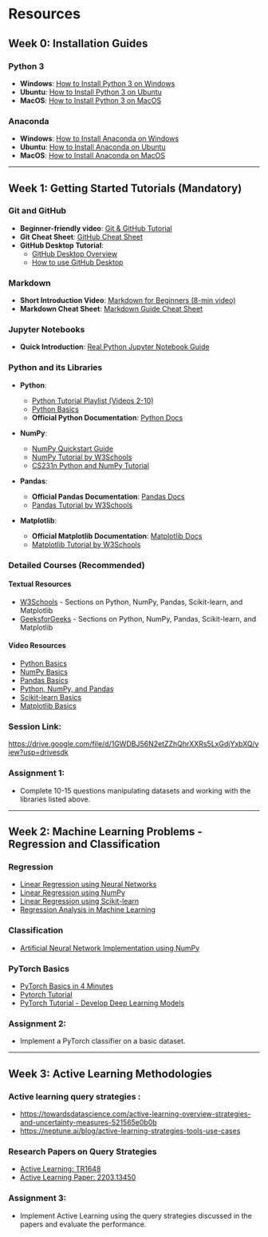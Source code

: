 # Resources

## Week 0: Installation Guides

### Python 3
- **Windows**: [How to Install Python 3 on Windows](https://phoenixnap.com/kb/how-to-install-python-3-windows)
- **Ubuntu**: [How to Install Python 3 on Ubuntu](https://phoenixnap.com/kb/how-to-install-python-3-ubuntu)
- **MacOS**: [How to Install Python 3 on MacOS](https://flaviocopes.com/python-installation-macos/)

### Anaconda
- **Windows**: [How to Install Anaconda on Windows](https://docs.anaconda.com/anaconda/install/windows/)
- **Ubuntu**: [How to Install Anaconda on Ubuntu](https://docs.anaconda.com/anaconda/install/linux/)
- **MacOS**: [How to Install Anaconda on MacOS](https://docs.anaconda.com/anaconda/install/mac-os)

---

## Week 1: Getting Started Tutorials (Mandatory)

### Git and GitHub
- **Beginner-friendly video**: [Git & GitHub Tutorial](https://youtu.be/tRZGeaHPoaw?si=06GZKYd83iAvLx8A)
- **Git Cheat Sheet**: [GitHub Cheat Sheet](https://education.github.com/git-cheat-sheet-education.pdf)
- **GitHub Desktop Tutorial**:
  - [GitHub Desktop Overview](https://www.youtube.com/watch?v=Hu9wpHHJAPU)
  - [How to use GitHub Desktop](https://youtu.be/ufKRYe8ZPaw?si=cHWNFgpyeE2W2bN5)

### Markdown
- **Short Introduction Video**: [Markdown for Beginners (8-min video)](https://youtu.be/2JE66WFpaII?si=5eDA-wD6sj0Xv86M)
- **Markdown Cheat Sheet**: [Markdown Guide Cheat Sheet](https://www.markdownguide.org/cheat-sheet/)

### Jupyter Notebooks
- **Quick Introduction**: [Real Python Jupyter Notebook Guide](https://realpython.com/jupyter-notebook-introduction/)

### Python and its Libraries

- **Python**:
  - [Python Tutorial Playlist (Videos 2-10)](https://www.youtube.com/playlist?list=PL-osiE80TeTskrapNbzXhwoFUiLCjGgY7)
  - [Python Basics](https://youtu.be/rfscVS0vtbw?si=rFAHcBNnA-_JIkBY)
  - **Official Python Documentation**: [Python Docs](https://docs.python.org/3/)
  
- **NumPy**:
  - [NumPy Quickstart Guide](https://numpy.org/doc/stable/user/quickstart.html)
  - [NumPy Tutorial by W3Schools](https://www.w3schools.com/python/numpy/default.asp)
  - [CS231n Python and NumPy Tutorial](https://cs231n.github.io/python-numpy-tutorial/)

- **Pandas**:
  - **Official Pandas Documentation**: [Pandas Docs](https://pandas.pydata.org/docs/index.html)
  - [Pandas Tutorial by W3Schools](https://www.w3schools.com/python/pandas/default.asp)

- **Matplotlib**:
  - **Official Matplotlib Documentation**: [Matplotlib Docs](https://matplotlib.org/stable/index.html)
  - [Matplotlib Tutorial by W3Schools](https://www.w3schools.com/python/matplotlib_intro.asp)

### Detailed Courses (Recommended)

#### Textual Resources
- [W3Schools](https://www.w3schools.com) - Sections on Python, NumPy, Pandas, Scikit-learn, and Matplotlib
- [GeeksforGeeks](https://www.geeksforgeeks.org/) - Sections on Python, NumPy, Pandas, Scikit-learn, and Matplotlib

#### Video Resources
- [Python Basics](https://www.youtube.com/watch?v=rfscVS0vtbw)
- [NumPy Basics](https://youtu.be/QUT1VHiLmmI?si=eO_Ruo_2x07nfFmr)
- [Pandas Basics](https://www.youtube.com/watch?v=ZyhVh-qRZPA&list=PLosiE80TeTsWmV9i9c58mdDCSskIFdDS)
- [Python, NumPy, and Pandas](https://youtu.be/LHBE6Q9XlzI?si=pnb9lZJ3Ju_Xd-RD)
- [Scikit-learn Basics](https://youtu.be/pqNCD_5r0IU?si=nO2tqFm37cGgdlcX)
- [Matplotlib Basics](https://youtu.be/3Xc3CA655Y4?si=2Sk6fwNtZMoGnaLG)

### Session Link: 
https://drive.google.com/file/d/1GWDBJ56N2etZZhQhrXXRs5LxGdjYxbXQ/view?usp=drivesdk



### Assignment 1: 
- Complete 10-15 questions manipulating datasets and working with the libraries listed above.

---

## Week 2: Machine Learning Problems - Regression and Classification

### Regression
- [Linear Regression using Neural Networks](https://www.analyticsvidhya.com/blog/2021/06/linear-regression-using-neural-networks/)
- [Linear Regression using NumPy](https://medium.com/analytics-vidhya/simple-linear-regression-with-example-using-numpy-e7b984f0d15e)
- [Linear Regression using Scikit-learn](https://towardsdatascience.com/complete-guide-to-linear-regression-in-python-d95175447255)
- [Regression Analysis in Machine Learning](https://towardsdatascience.com/a-beginners-guide-to-regression-analysis-in-machine-learning-8a828b491bbf)

### Classification
- [Artificial Neural Network Implementation using NumPy](https://towardsdatascience.com/artificial-neural-network-implementation-using-numpy-and-classification-of-the-fruits360-image-3c56affa4491)

### PyTorch Basics
- [PyTorch Basics in 4 Minutes](https://medium.com/dsnet/pytorch-basics-in-4-minutes-c7814fa5f03d)
- [Pytorch Tutorial](https://www.geeksforgeeks.org/pytorch-learn-with-examples/)
- [PyTorch Tutorial - Develop Deep Learning Models](https://machinelearningmastery.com/pytorch-tutorial-develop-deep-learning-models/)

### Assignment 2:
- Implement a PyTorch classifier on a basic dataset.

---

## Week 3: Active Learning Methodologies

### Active learning query strategies : 
- https://towardsdatascience.com/active-learning-overview-strategies-and-uncertainty-measures-521565e0b0b
- https://neptune.ai/blog/active-learning-strategies-tools-use-cases

### Research Papers on Query Strategies
- [Active Learning: TR1648](https://research.cs.wisc.edu/techreports/2009/TR1648.pdf)
- [Active Learning Paper: 2203.13450](https://arxiv.org/pdf/2203.13450.pdf)

### Assignment 3:
- Implement Active Learning using the query strategies discussed in the papers and evaluate the performance.
